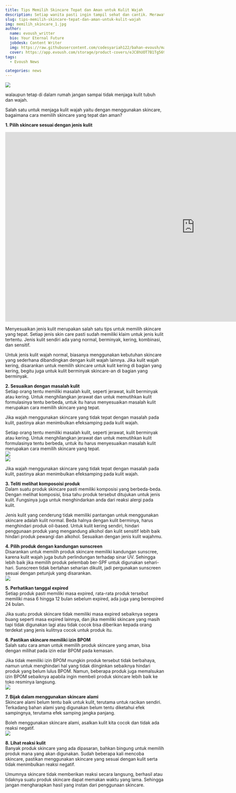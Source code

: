 ```yaml
---
title: Tips Memilih Skincare Tepat dan Aman untuk Kulit Wajah
description: Setiap wanita pasti ingin tampil sehat dan cantik. Merawat tubuh dan wajah merupakan salah satu cara mencintai diri sendiri...
slug: tips-memilih-skincare-tepat-dan-aman-untuk-kulit-wajah
img: memilih_skincare_1.jpg
author:
  name: evoush_writter
  bio: Your Eternal Future
  jobdesk: Content Writer
  img: https://raw.githubusercontent.com/codesyariah122/bahan-evoush/main/images/banner/jumbotron5.jpg
  cover: https://app.evoush.com/storage/product-covers/eJC8hUOT7B1Tg56943hWhsI9KMH8k7CdRe2OFDbo.jpg
tags:
  - Evoush News

categories: news
---  
```

<img src="https://assets.promediateknologi.com/crop/0x0:0x0/750x500/photo/ayosemarang/images/post/articles/2021/04/03/74560/memilih-skincare-aman-dan-tepat.jpg" class="img-fluid">  

walaupun tetap di dalam rumah jangan sampai tidak menjaga kulit tubuh dan wajah. 

Salah satu untuk menjaga kulit wajah yaitu dengan menggunakan skincare, bagaimana cara memilih skincare yang tepat dan aman?   

**1. Pilih skincare sesuai dengan jenis kulit** 
<iframe class="mb-5" width="1200" height="600" src="https://www.youtube.com/embed/cpe16Oe9kzY" title="YouTube video player" frameborder="0" allow="accelerometer; autoplay; clipboard-write; encrypted-media; gyroscope; picture-in-picture" allowfullscreen></iframe>  

Menyesuaikan jenis kulit merupakan salah satu tips untuk memilih skincare yang tepat. Setiap jenis skin care pasti sudah memiliki klaim untuk jenis kulit tertentu. Jenis kulit sendiri ada yang normal, berminyak, kering, kombinasi, dan sensitif.

Untuk jenis kulit wajah normal, biasanya menggunakan kebutuhan skincare yang sederhana dibandingkan dengan kulit wajah lainnya. Jika kulit wajah kering, disarankan untuk memilih skincare untuk kulit kering di bagian yang kering, begitu juga untuk kulit berminyak skincare-an di bagian yang berminyak.  

**2. Sesuaikan dengan masalah kulit**  
Setiap orang tentu memiliki masalah kulit, seperti jerawat, kulit berminyak atau kering. Untuk menghilangkan jerawat dan untuk memutihkan kulit formulasinya tentu berbeda, untuk itu harus menyesuaikan masalah kulit merupakan cara memilih skincare yang tepat.

Jika wajah menggunakan skincare yang tidak tepat dengan masalah pada kulit, pastinya akan menimbulkan efeksamping pada kulit wajah.  

Setiap orang tentu memiliki masalah kulit, seperti jerawat, kulit berminyak atau kering. Untuk menghilangkan jerawat dan untuk memutihkan kulit formulasinya tentu berbeda, untuk itu harus menyesuaikan masalah kulit merupakan cara memilih skincare yang tepat.  
<img src="https://cdn.chec.io/merchants/27164/assets/6QZ2Uk8K7HGAPegF%7C6.jpg" class="img-fluid mb-3">  
<img src="https://cdn.chec.io/merchants/27164/assets/Qt5jKMZA0bcAOhbk%7C7.jpg" class="img-fluid">


Jika wajah menggunakan skincare yang tidak tepat dengan masalah pada kulit, pastinya akan menimbulkan efeksamping pada kulit wajah.  

**3. Teliti melihat komposoisi produk**  
Dalam suatu produk skincare pasti memiliki komposisi yang berbeda-beda. Dengan melihat komposisi, bisa tahu produk tersebut ditujukan untuk jenis kulit. Fungsinya juga untuk menghindarkan anda dari reaksi alergi pada kulit.

Jenis kulit yang cenderung tidak memiliki pantangan untuk menggunakan skincare adalah kulit normal. Beda halnya dengan kulit berminya, harus menghindari produk oil-based. Untuk kulit kering sendiri, hindari penggunaan produk yang mengandung alkohol dan kulit sensitif  lebih baik hindari produk pewangi dan alkohol. Sesuaikan dengan jenis kulit wajahmu.  

**4. Pilih produk dengan kandungan sunscreen**  
Disarankan untuk memilih produk skincare memiliki kandungan sunscree, karena kulit wajah juga butuh perlindungan terhadap sinar UV. Sehingga lebih baik jika memilih produk pelembab ber-SPF untuk digunakan sehari-hari. Sunscreen tidak bertahan seharian dikulit, jadi pergunakan sunscreen sesuai dengan petunjuk yang disarankan.  
<img src="https://cdn.chec.io/merchants/27164/assets/NW5JsTxDsgdSKTEQ%7CBODY%20SERUM250%20MM.jpg" class="img-fluid">

**5. Perhatikan tanggal expired**  
Setiap produk pasti memiliki masa expired, rata-rata produk tersebut memiliki masa 6 hingga 12 bulan sebelum expired, ada juga yang berexpired 24 bulan.

Jika suatu produk skincare tidak memiliki masa expired sebaiknya segera buang seperti masa expired lainnya, dan jika memiliki skincare yang masih tapi tidak digunakan lagi atau tidak cocok bisa diberikan kepada orang terdekat yang jenis kulitnya cocok untuk produk itu.  

**6. Pastikan skincare memiliki izin BPOM**  
Salah satu cara aman untuk memilih produk skincare yang aman, bisa dengan milihat pada izin edar BPOM pada kemasan.

Jika tidak memiliki izin BPOM mungkin produk tersebut tidak berbahaya, namun untuk menghindari hal yang tidak diinginkan sebaiknya hindari produk yang belum lulus BPOM. Namun, beberapa produk juga memalsukan izin BPOM sebaiknya apabila ingin membeli produk skincare lebih baik ke toko resminya langsung.  
<img src="https://cdn.chec.io/merchants/27164/assets/kygAXgnbLc9o7jRa%7CFacial%20Toner_cover.jpg" class="img-fluid">  

**7. Bijak dalam menggunakan skincare alami**  
Skincare alami belum tentu baik untuk kulit, terutama untuk racikan sendiri. Terkadang bahan alami yang digunakan belum tentu diketahui efek sampingnya, terutama efek samping jangka panjang.

Boleh menggunakan skincare alami, asalkan kulit kita cocok dan tidak ada reaksi negatif.  
<img src="https://cdn.chec.io/merchants/27164/assets/qk8KRSxX1SEsq2Ee%7CFace%20wash1.jpg" class="img-fluid">  

**8.  Lihat reaksi kulit**  
Banyak produk skincare yang ada dipasaran, bahkan bingung untuk memilih produk mana yang akan digunakan. Sudah beberapa kali mencoba skincare, pastikan menggunakan skincare yang sesuai dengan kulit serta tidak menimbulkan reaksi negatif.

Umumnya skincare tidak memberikan reaksi secara langsung, berhasil atau tidaknya suatu produk skincare dapat memakan waktu yang lama. Sehingga jangan mengharapkan hasil yang instan dari penggunaan skincare.  

